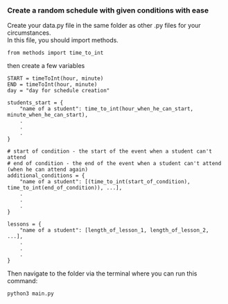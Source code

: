### Create a random schedule with given conditions with ease

Create your data.py file in the same folder as other .py files for your circumstances.  
In this file, you should import methods.

```
from methods import time_to_int
```

then create a few variables

```
START = timeToInt(hour, minute)
END = timeToInt(hour, minute)
day = "day for schedule creation"

students_start = {
    "name of a student": time_to_int(hour_when_he_can_start, minute_when_he_can_start),
    .
    .
    .
}

# start of condition - the start of the event when a student can't attend
# end of condition - the end of the event when a student can't attend (when he can attend again)
additional_conditions = {
    "name of a student": [(time_to_int(start_of_condition), time_to_int(end_of_condition)), ...],
    .
    .
    .
}

lessons = {
    "name of a student": [length_of_lesson_1, length_of_lesson_2, ...],
    .
    .
    .
}
```

Then navigate to the folder via the terminal where you can run this command:

```
python3 main.py
```
